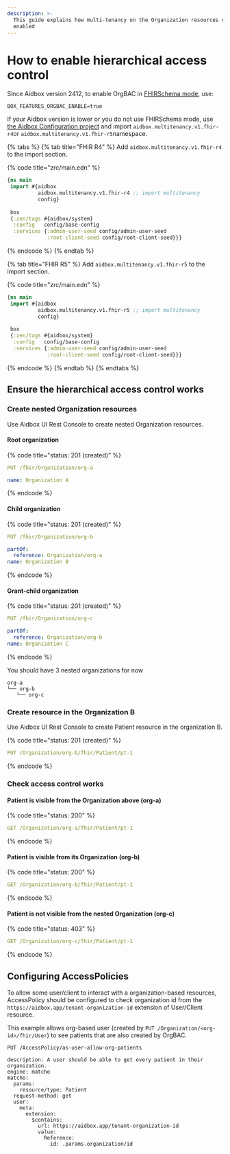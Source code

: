 ```yaml
---
description: >-
  This guide explains how multi-tenancy on the Organization resources can be
  enabled
---
```


# How to enable hierarchical access control

&#x20;Since Aidbox version 2412, to enable OrgBAC in [FHIRSchema mode](../../modules/profiling-and-validation/fhir-schema-validator/), use:

```
BOX_FEATURES_ORGBAC_ENABLE=true
```

If your Aidbox version is lower or you do not use FHIRSchema mode, use [the Aidbox Configuration project](../../deprecated/deprecated/zen-related/aidbox-zen-lang-project/) and import `aidbox.multitenancy.v1.fhir-r4`or `aidbox.multitenancy.v1.fhir-r5`namespace.

{% tabs %}
{% tab title="FHIR R4" %}
Add `aidbox.multitenancy.v1.fhir-r4` to the import section.

{% code title="zrc/main.edn" %}
```clojure
{ns main
 import #{aidbox
          aidbox.multitenancy.v1.fhir-r4 ;; import multitenancy
          config}
 
 box
 {:zen/tags #{aidbox/system}
  :config   config/base-config
  :services {:admin-user-seed config/admin-user-seed
             :root-client-seed config/root-client-seed}}}
```
{% endcode %}
{% endtab %}

{% tab title="FHIR R5" %}
Add `aidbox.multitenancy.v1.fhir-r5` to the import section.

{% code title="zrc/main.edn" %}
```clojure
{ns main
 import #{aidbox
          aidbox.multitenancy.v1.fhir-r5 ;; import multitenancy
          config}
 
 box
 {:zen/tags #{aidbox/system}
  :config   config/base-config
  :services {:admin-user-seed config/admin-user-seed
             :root-client-seed config/root-client-seed}}}
```
{% endcode %}
{% endtab %}
{% endtabs %}

## Ensure the hierarchical access control works

### Create nested Organization resources

Use Aidbox UI Rest Console to create nested Organization resources.

#### Root organization

{% code title="status: 201 (created)" %}
```yaml
PUT /fhir/Organization/org-a

name: Organization A
```
{% endcode %}

#### Child organization

{% code title="status: 201 (created)" %}
```yaml
PUT /fhir/Organization/org-b

partOf:
  reference: Organization/org-a
name: Organization B
```
{% endcode %}

#### Grant-child organization

{% code title="status: 201 (created)" %}
```yaml
PUT /fhir/Organization/org-c

partOf:
  reference: Organization/org-b
name: Organization C
```
{% endcode %}

You should have 3 nested organizations for now

```
org-a
└── org-b
   └── org-c
```

### Create resource in the Organization B

Use Aidbox UI Rest Console to create Patient resource in the organization B.

{% code title="status: 201 (created)" %}
```yaml
PUT /Organization/org-b/fhir/Patient/pt-1
```
{% endcode %}

### Check access control works

#### Patient is visible from the Organization above (org-a)

{% code title="status: 200" %}
```yaml
GET /Organization/org-a/fhir/Patient/pt-1
```
{% endcode %}

#### Patient is visible from its Organization (org-b)

{% code title="status: 200" %}
```yaml
GET /Organization/org-b/fhir/Patient/pt-1
```
{% endcode %}

#### Patient is not visible from the nested Organization (org-c)&#x20;

{% code title="status: 403" %}
```yaml
GET /Organization/org-c/fhir/Patient/pt-1
```
{% endcode %}

## Configuring AccessPolicies

To allow some user/client to interact with a organization-based resources, AccessPolicy should be configured to check organization id from the `https://aidbox.app/tenant-organization-id` extension of User/Client resource.

This example allows org-based user (created by `PUT /Organization/<org-id>/fhir/User`) to see patients that are also created by OrgBAC.

```
PUT /AccessPolicy/as-user-allow-org-patients

description: A user should be able to get every patient in their organization.
engine: matcho
matcho:
  params:
    resource/type: Patient
  request-method: get
  user:
    meta:
      extension:
        $contains:
          url: https://aidbox.app/tenant-organization-id
          value:
            Reference:
              id: .params.organization/id
```
